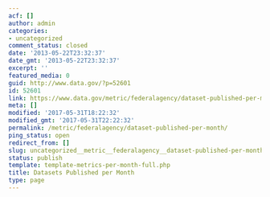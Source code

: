 ```yaml
---
acf: []
author: admin
categories:
- uncategorized
comment_status: closed
date: '2013-05-22T23:32:37'
date_gmt: '2013-05-22T23:32:37'
excerpt: ''
featured_media: 0
guid: http://www.data.gov/?p=52601
id: 52601
link: https://www.data.gov/metric/federalagency/dataset-published-per-month
meta: []
modified: '2017-05-31T18:22:32'
modified_gmt: '2017-05-31T22:22:32'
permalink: /metric/federalagency/dataset-published-per-month/
ping_status: open
redirect_from: []
slug: uncategorized__metric__federalagency__dataset-published-per-month
status: publish
template: template-metrics-per-month-full.php
title: Datasets Published per Month
type: page
---
```


